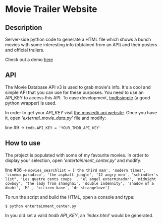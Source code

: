 # Movie Trailer Website

## Description
Server-side python code to generate a HTML file which shows a bunch movies with some interesting info (obtained from an API) and their posters and
official trailers.

Check out a demo [here](http://guillermogfer.github.io/movie-trailer-website/)

## API
The Movie Database API v3 is used to grab movie's info. It's a cool and simple API that you can use for these purposes. You need to use an API_KEY to
access this API. To ease development, [tmdbsimple](https://github.com/celiao/tmdbsimple/) (a good python wrapper) is used.

In order to get your *API_KEY* visit [the moviedb api website](https://www.themoviedb.org/documentation/api).
Once you have it, open *'external_movie_data.py'* file and modify:

line #9 -> `tmdb.API_KEY = 'YOUR_TMDB_API_KEY'`

## How to use
The project is populated with some of my favourite movies. In order to display your selection, open *'entertainment_center.py'* and modify:

line #36 -> `movies_searchlist = ['the third man', 'modern times', 'cinema paradiso', 'the asphalt jungle', '12 angry men',
                                    "schindler's list", 'Les quatre cents coups ', 'el angel exterminador', 'midnight cowboy',
                                    'the lady from shanghai', 'double indemnity', 'shadow of a doubt', 'M' , 'citizen kane', 'dr strangelove']`

To run the script and build the HTML, open a console and type:

`$ python entertainment_center.py`

In you did set a valid *tmdb API_KEY*, an *'index.html'* would be generated.